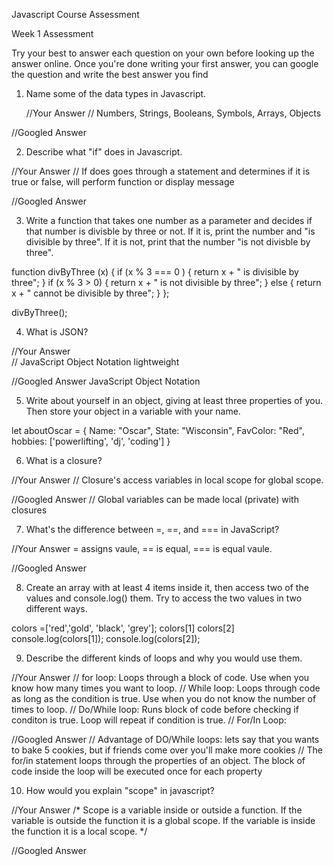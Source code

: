 Javascript Course Assessment

Week 1 Assessment

Try your best to answer each question on your own before looking up the answer online. Once you're done writing your first answer, you can google the question and write the best answer you find

1. Name some of the data types in Javascript.

   //Your Answer 
   // Numbers, Strings, Booleans, Symbols, Arrays, Objects 

//Googled Answer

2. Describe what "if" does in Javascript.

 //Your Answer 
   // If does goes through a statement and determines if it is true or false, will perform function or display message

//Googled Answer

3. Write a function that takes one number as a parameter and decides if that number is divisble by three or not. If it is, print the number and "is divisible by three". If it is not, print that the number "is not divisble by three".

function divByThree (x) {
  if (x % 3 === 0 ) {
    return x + " is divisible by three";
  } if (x % 3 > 0) {
    return x + " is not divisible by three";
  } else {
    return x + " cannot be divisible by three";
  }
};
  
divByThree();

4. What is JSON?

//Your Answer  
   // JavaScript Object Notation lightweight 

//Googled Answer JavaScript Object Notation

5. Write about yourself in an object, giving at least three properties of you. Then store your object in a variable with your name.

let aboutOscar = {
  Name: "Oscar",
  State: "Wisconsin",
  FavColor: "Red",
  hobbies: ['powerlifting', 'dj', 'coding']
}


6. What is a closure?

//Your Answer
   // Closure's access variables in local scope for global scope. 


//Googled Answer
   // Global variables can be made local (private) with closures

7. What's the difference between =, ==, and === in JavaScript?

//Your Answer = assigns vaule, == is equal, === is equal vaule.

//Googled Answer

8. Create an array with at least 4 items inside it, then access two of the values and console.log() them. Try to access the two values in two different ways.

colors =['red','gold', 'black', 'grey'];
colors[1]
colors[2]
console.log(colors[1]);
console.log(colors[2]);

9. Describe the different kinds of loops and why you would use them.

//Your Answer
   // for loop: Loops through a block of code. Use when you know how many times you want to loop. 
   // While loop: Loops through code as long as the condition is true. Use when you do not know the number of times to loop.
   // Do/While loop: Runs block of code before checking if conditon is true. Loop will repeat if condition is true. 
   // For/In Loop: 

//Googled Answer
 // Advantage of DO/While loops: lets say that you wants to bake 5 cookies, but if friends come over you'll make more cookies
 // The for/in statement loops through the properties of an object. The block of code inside the loop will be executed once for each property

10. How would you explain "scope" in javascript?

//Your Answer 
   /* Scope is a variable inside or outside a function. 
   If the variable is outside the function it is a global scope. 
   If the variable is inside the function it is a local scope.
   */

//Googled Answer